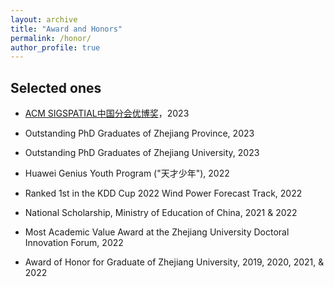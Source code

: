 ```yaml
---
layout: archive
title: "Award and Honors"
permalink: /honor/
author_profile: true
---
```


## Selected ones

- [ACM SIGSPATIAL中国分会优博奖](https://mp.weixin.qq.com/s/5124ZU7mUaAqqoqVkMJQ_A)，2023

- Outstanding PhD Graduates of Zhejiang Province, 2023

- Outstanding PhD Graduates of Zhejiang University, 2023

- Huawei Genius Youth Program ("天才少年"), 2022

- Ranked 1st in the KDD Cup 2022 Wind Power Forecast Track, 2022

- National Scholarship, Ministry of Education of China, 2021 & 2022

- Most Academic Value Award at the Zhejiang University Doctoral Innovation Forum, 2022

- Award of Honor for Graduate of Zhejiang University, 2019, 2020, 2021, & 2022

